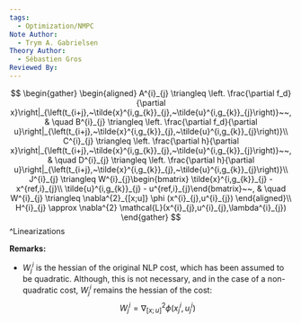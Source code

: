 ```yaml
---
tags:
  - Optimization/NMPC
Note Author:
  - Trym A. Gabrielsen
Theory Author:
  - Sébastien Gros
Reviewed By:
---
```

$$
\begin{gather}
\begin{aligned}
A^{i}_{j} \triangleq \left. \frac{\partial f_d}{\partial x}\right|_{\left(t_{i+j},~\tilde{x}^{i,g_{k}}_{j},~\tilde{u}^{i,g_{k}}_{j}\right)}~~, & \quad B^{i}_{j} \triangleq \left. \frac{\partial f_d}{\partial u}\right|_{\left(t_{i+j},~\tilde{x}^{i,g_{k}}_{j},~\tilde{u}^{i,g_{k}}_{j}\right)}\\
C^{i}_{j} \triangleq \left. \frac{\partial h}{\partial x}\right|_{\left(t_{i+j},~\tilde{x}^{i,g_{k}}_{j},~\tilde{u}^{i,g_{k}}_{j}\right)}~~, & \quad D^{i}_{j} \triangleq \left. \frac{\partial h}{\partial u}\right|_{\left(t_{i+j},~\tilde{x}^{i,g_{k}}_{j},~\tilde{u}^{i,g_{k}}_{j}\right)}\\
J^{i}_{j} \triangleq W^{i}_{j}\begin{bmatrix} \tilde{x}^{i,g_{k}}_{j} - x^{ref,i}_{j}\\ \tilde{u}^{i,g_{k}}_{j} - u^{ref,i}_{j}\end{bmatrix}~~, & \quad W^{i}_{j} \triangleq \nabla^{2}_{[x;u]} \phi (x^{i}_{j},u^{i}_{j})
\end{aligned}\\
H^{i}_{j} \approx \nabla^{2} \mathcal{L}(x^{i}_{j},u^{i}_{j},\lambda^{i}_{j})
\end{gather}
$$
^Linearizations

**Remarks:**
- $W^{i}_{j}$ is the hessian of the original NLP cost, which has been assumed to be quadratic. Although, this is not necessary, and in the case of a non-quadratic cost, $W^{i}_{j}$ remains the hessian of the cost:
$$W^{i}_{j} = \nabla^{2}_{[x;u]} \phi (x^{i}_{j},u^{i}_{j})$$
